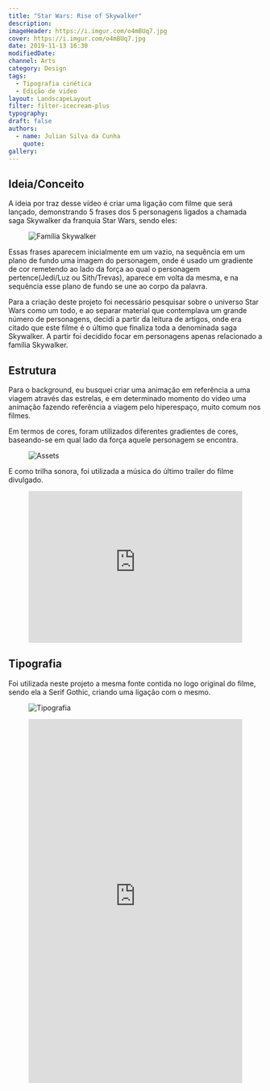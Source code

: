 ```yaml
---
title: "Star Wars: Rise of Skywalker"
description:
imageHeader: https://i.imgur.com/o4mBUq7.jpg
cover: https://i.imgur.com/o4mBUq7.jpg
date: 2019-11-13 16:30
modifiedDate:
channel: Arts
category: Design
tags:
  - Tipografia cinética
  - Edição de video
layout: LandscapeLayout
filter: filter-icecream-plus
typography:
draft: false
authors:
  - name: Julian Silva da Cunha
    quote:
gallery:
---
```


## Ideia/Conceito

A ideia por traz desse vídeo é criar uma ligação com filme que será lançado, demonstrando 5 frases dos 5 personagens ligados a chamada saga Skywalker da franquia Star Wars, sendo eles:

<figure>
  <img src="https://i.imgur.com/YXbezpC.jpg" alt="Família Skywalker" className="max-w-none mx-auto block" />
</figure>

Essas frases aparecem inicialmente em um vazio, na sequência em um plano de fundo uma imagem do personagem, onde é usado um gradiente de cor remetendo ao lado da força ao qual o personagem pertence(Jedi/Luz ou Sith/Trevas), aparece em volta da mesma, e na sequência esse plano de fundo se une ao corpo da palavra.

Para a criação deste projeto foi necessário pesquisar sobre o universo Star Wars como um todo, e ao separar material que contemplava um grande número de personagens, decidi a partir da leitura de artigos, onde era citado que este filme é o último que finaliza toda a denominada saga Skywalker. A partir foi decidido focar em personagens apenas relacionado a família Skywalker.

## Estrutura

Para o background, eu busquei criar uma animação em referência a uma viagem através das estrelas, e em determinado momento do video uma animação fazendo referência a viagem pelo hiperespaço, muito comum nos filmes.

Em termos de cores, foram utilizados diferentes gradientes de cores, baseando-se em qual lado da força aquele personagem se encontra.

<figure>
  <img src="https://i.imgur.com/0Lx9GUA.jpg" alt="Assets" className="max-w-none mx-auto block" />
</figure>

E como trilha sonora, foi utilizada a música do último trailer do filme divulgado.

<figure>
<iframe className="max-w-none mx-auto block" width="100%" height="300" scrolling="no" frameborder="no" allow="autoplay" src="https://w.soundcloud.com/player/?url=https%3A//api.soundcloud.com/tracks/700531429&color=%23ff5500&auto_play=false&hide_related=false&show_comments=true&show_user=true&show_reposts=false&show_teaser=true&visual=true"></iframe>
</figure>

## Tipografia

Foi utilizada neste projeto a mesma fonte contida no logo original do filme, sendo ela a Serif Gothic, criando uma ligação com o mesmo.

<figure>
  <img src="https://i.imgur.com/uBKdlZM.jpg" alt="Tipografia" className="max-w-none mx-auto block" />
</figure>

 <figure className="ratio ratio-16x9 mb-4">
                <iframe
                  className="max-w-none mx-auto block"
                  src="https://www.youtube.com/embed/MxmIoHXKybI"
                  frameborder="0"
                  allow="accelerometer; autoplay; encrypted-media; gyroscope; picture-in-picture"
                  width="100%" height="720"
                  allowfullscreen
                ></iframe>
              </figure>
